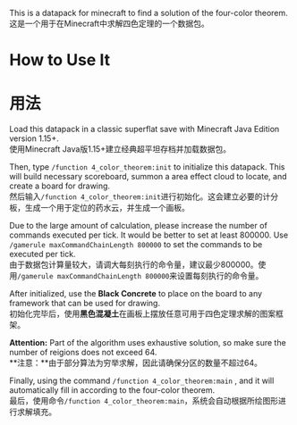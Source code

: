 This is a datapack for minecraft to find a solution of the four-color theorem.  
这是一个用于在Minecraft中求解四色定理的一个数据包。

# How to Use It  
# 用法
Load this datapack in a classic superflat save with Minecraft Java Edition version 1.15+.  
使用Minecraft Java版1.15+建立经典超平坦存档并加载数据包。

Then, type `/function 4_color_theorem:init` to initialize this datapack. This will build necessary scoreboard, summon a area effect cloud to locate, and create a board for drawing.  
然后输入`/function 4_color_theorem:init`进行初始化。这会建立必要的计分板，生成一个用于定位的药水云，并生成一个画板。

Due to the large amount of calculation, please increase the number of commands executed per tick. It would be better to set at least 800000. Use `/gamerule maxCommandChainLength 800000` to set the commands to be executed per tick.  
由于数据包计算量较大，请调大每刻执行的命令量，建议最少800000。使用`/gamerule maxCommandChainLength 800000`来设置每刻执行的命令量。

After initialized, use the **Black Concrete** to place on the board to any framework that can be used for drawing.  
初始化完毕后，使用**黑色混凝土**在画板上摆放任意可用于四色定理求解的图案框架。

**Attention:** Part of the algorithm uses exhaustive solution, so make sure the number of reigions does not exceed 64.  
**注意：**由于部分算法为穷举求解，因此请确保分区的数量不超过64。

Finally, using the command `/function 4_color_theorem:main` , and it will automatically fill in according to the four-color theorem.  
最后，使用命令`/function 4_color_theorem:main`，系统会自动根据所绘图形进行求解填充。
